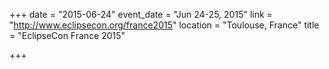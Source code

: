 +++
date = "2015-06-24"
event_date = "Jun 24-25, 2015"
link = "http://www.eclipsecon.org/france2015"
location = "Toulouse, France"
title = "EclipseCon France 2015"

+++
